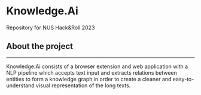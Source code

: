# Knowledge.Ai
Repository for NUS Hack&Roll 2023

## About the project
---

Knowledge.Ai consists of a browser extension and web application with a NLP pipeline which accepts text input and extracts relations between entities to form a knowledge graph in order to create a cleaner and easy-to-understand visual representation of the long texts.